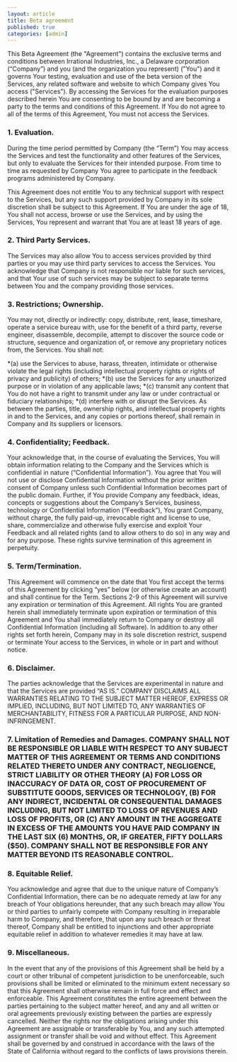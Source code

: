 ```yaml
---
layout: article
title: Beta agreement
published: true
categories: [admin]
---
```


This Beta Agreement (the "Agreement") contains the exclusive terms and conditions between Irrational Industries, Inc., a Delaware corporation (“Company”) and you (and the organization you represent) ("You") and it governs Your testing, evaluation and use of the beta version of the Services, any related software and website to which Company gives You access ("Services"). By accessing the Services for the evaluation purposes described herein You are consenting to be bound by and are becoming a party to the terms and conditions of this Agreement.  If You do not agree to all of the terms of this Agreement, You must not access the Services.

### 1. Evaluation.

During the time period permitted by Company (the “Term”) You may access the Services and test the functionality and other features of the Services, but only to evaluate the Services for their intended purpose. From time to time as requested by Company You agree to participate in the feedback programs administered by Company.

This Agreement does not entitle You to any technical support with respect to the Services, but any such support provided by Company in its sole discretion shall be subject to this Agreement.  If You are under the age of 18, You shall not access, browse or use the Services, and by using the Services, You represent and warrant that You are at least 18 years of age.

### 2. Third Party Services.

The Services may also allow You to access services provided by third parties or you may use third party services to access the Services.  You acknowledge that Company is not responsible nor liable for such services, and that Your use of such services may be subject to separate terms between You and the company providing those services.

### 3. Restrictions; Ownership.

You may not, directly or indirectly: copy, distribute, rent, lease, timeshare, operate a service bureau with, use for the benefit of a third party, reverse engineer, disassemble, decompile, attempt to discover the source code or structure, sequence and organization of, or remove any proprietary notices from, the Services. You shall not:

*(a) use the Services to abuse, harass, threaten, intimidate or otherwise violate the legal rights (including intellectual property rights or rights of privacy and publicity) of others;
*(b) use the Services for any unauthorized purpose or in violation of any applicable laws;
*(c) transmit any content that You do not have a right to transmit under any law or under contractual or fiduciary relationships;
*(d) interfere with or disrupt the Services.  As between the parties, title, ownership rights, and intellectual property rights in and to the Services, and any copies or portions thereof, shall remain in Company and its suppliers or licensors.

### 4. Confidentiality; Feedback.

Your acknowledge that, in the course of evaluating the Services, You will obtain information relating to the Company and the Services which is confidential in nature (“Confidential Information”).  You agree that You will not use or disclose Confidential Information without the prior written consent of Company unless such Confidential Information becomes part of the public domain.  Further, if You provide Company any feedback, ideas, concepts or suggestions about the Company’s Services, business, technology or Confidential Information (“Feedback”), You grant Company, without charge, the fully paid-up, irrevocable right and license to use, share, commercialize and otherwise fully exercise and exploit Your Feedback and all related rights (and to allow others to do so) in any way and for any purpose. These rights survive termination of this agreement in perpetuity.

### 5. Term/Termination.

This Agreement will commence on the date that You first accept the terms of this Agreement by clicking “yes” below (or otherwise create an account) and shall continue for the Term.  Sections 2-9 of this Agreement will survive any expiration or termination of this Agreement.  All rights You are granted herein shall immediately terminate upon expiration or termination of this Agreement and You shall immediately return to Company or destroy all Confidential Information (including all Software).  In addition to any other rights set forth herein, Company may in its sole discretion restrict, suspend or terminate Your access to the Services, in whole or in part and without notice.

### 6. Disclaimer.

The parties acknowledge that the Services are experimental in nature and that the Services are provided “AS IS.” COMPANY DISCLAIMS ALL WARRANTIES RELATING TO THE SUBJECT MATTER HEREOF, EXPRESS OR IMPLIED, INCLUDING, BUT NOT LIMITED TO, ANY WARRANTIES OF  MERCHANTABILITY, FITNESS FOR A PARTICULAR PURPOSE, AND NON-INFRINGEMENT.

### 7. Limitation of Remedies and Damages. COMPANY SHALL NOT BE RESPONSIBLE OR LIABLE WITH RESPECT TO ANY SUBJECT MATTER OF THIS AGREEMENT OR TERMS AND CONDITIONS RELATED THERETO UNDER ANY CONTRACT, NEGLIGENCE, STRICT LIABILITY OR OTHER THEORY (A) FOR LOSS OR INACCURACY OF DATA OR, COST OF PROCUREMENT OF SUBSTITUTE GOODS, SERVICES OR TECHNOLOGY, (B) FOR ANY INDIRECT, INCIDENTAL OR CONSEQUENTIAL DAMAGES INCLUDING, BUT NOT LIMITED TO LOSS OF REVENUES AND LOSS OF PROFITS, OR (C) ANY AMOUNT IN THE AGGREGATE IN EXCESS OF THE AMOUNTS YOU HAVE PAID COMPANY IN THE LAST SIX (6) MONTHS, OR, IF GREATER, FIFTY DOLLARS ($50).  COMPANY SHALL NOT BE RESPONSIBLE FOR ANY MATTER BEYOND ITS REASONABLE CONTROL.

### 8. Equitable Relief.

You acknowledge and agree that due to the unique nature of Company’s Confidential Information, there can be no adequate remedy at law for any breach of Your obligations hereunder, that any such breach may allow You or third parties to unfairly compete with Company resulting in irreparable harm to Company, and therefore, that upon any such breach or threat thereof, Company shall be entitled to injunctions and other appropriate equitable relief in addition to whatever remedies it may have at law.

### 9. Miscellaneous.

In the event that any of the provisions of this Agreement shall be held by a court or other tribunal of competent jurisdiction to be unenforceable, such provisions shall be limited or eliminated to the minimum extent necessary so that this Agreement shall otherwise remain in full force and effect and enforceable.  This Agreement constitutes the entire agreement between the parties pertaining to the subject matter hereof, and any and all written or oral agreements previously existing between the parties are expressly cancelled. Neither the rights nor the obligations arising under this Agreement are assignable or transferable by You, and any such attempted assignment or transfer shall be void and without effect. This Agreement shall be governed by and construed in accordance with the laws of the State of California without regard to the conflicts of laws provisions therein.
